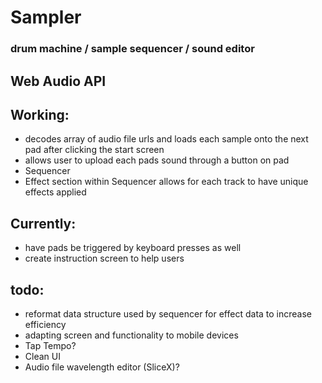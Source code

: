 # Sampler 

### drum machine / sample sequencer / sound editor

## Web Audio API

## Working:

- decodes array of audio file urls and loads each sample onto the next pad after clicking the start screen
- allows user to upload each pads sound through a button on pad
- Sequencer
- Effect section within Sequencer allows for each track to have unique effects applied

## Currently:

- have pads be triggered by keyboard presses as well
- create instruction screen to help users

## todo:

- reformat data structure used by sequencer for effect data to increase efficiency
- adapting screen and functionality to mobile devices
- Tap Tempo?
- Clean UI
- Audio file wavelength editor (SliceX)?
